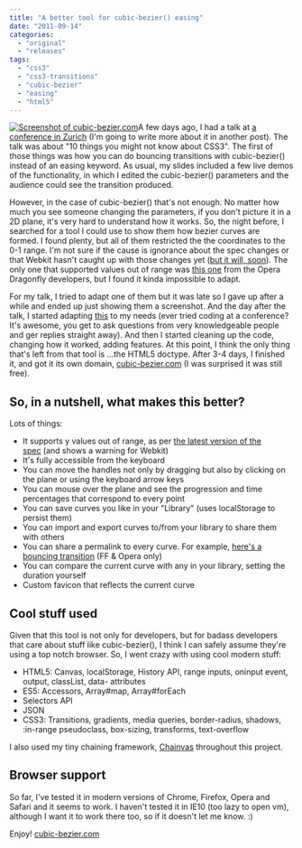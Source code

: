 ```yaml
---
title: "A better tool for cubic-bezier() easing"
date: "2011-09-14"
categories: 
  - "original"
  - "releases"
tags: 
  - "css3"
  - "css3-transitions"
  - "cubic-bezier"
  - "easing"
  - "html5"
---
```


[![](http://lea.verou.me/wp-content/uploads/2011/09/Screen-shot-2011-09-14-at-10.33.11--300x204.png "Screenshot of cubic-bezier.com")](http://lea.verou.me/wp-content/uploads/2011/09/Screen-shot-2011-09-14-at-10.33.11-.png)A few days ago, I had a talk at [a conference in Zurich](http://frontendconf.ch/) (I'm going to write more about it in another post). The talk was about "10 things you might not know about CSS3". The first of those things was how you can do bouncing transitions with cubic-bezier() instead of an easing keyword. As usual, my slides included a few live demos of the functionality, in which I edited the cubic-bezier() parameters and the audience could see the transition produced.

However, in the case of cubic-bezier() that's not enough. No matter how much you see someone changing the parameters, if you don't picture it in a 2D plane, it's very hard to understand how it works. So, the night before, I searched for a tool I could use to show them how bezier curves are formed. I found plenty, but all of them restricted the the coordinates to the 0-1 range. I'm not sure if the cause is ignorance about the spec changes or that Webkit hasn't caught up with those changes yet ([but it will, soon](https://bugs.webkit.org/show_bug.cgi?id=45761)). The only one that supported values out of range was [this one](http://scope.bitbucket.org/ui-elements/bezier-control/index.xml) from the Opera Dragonfly developers, but I found it kinda impossible to adapt.

For my talk, I tried to adapt one of them but it was late so I gave up after a while and ended up just showing them a screenshot. And the day after the talk, I started adapting [this](http://www.roblaplaca.com/examples/bezierBuilder/) to my needs (ever tried coding at a conference? It's awesome, you get to ask questions from very knowledgeable people and ger replies straight away). And then I started cleaning up the code, changing how it worked, adding features. At this point, I think the only thing that's left from that tool is ...the HTML5 doctype. After 3-4 days, I finished it, and got it its own domain, [cubic-bezier.com](http://cubic-bezier.com/) (I was surprised it was still free).

## So, in a nutshell, what makes this better?

Lots of things:

- It supports y values out of range, as per [the latest version of the spec](http://dev.w3.org/csswg/css3-transitions/#transition-timing-function) (and shows a warning for Webkit)
- It's fully accessible from the keyboard
- You can move the handles not only by dragging but also by clicking on the plane or using the keyboard arrow keys
- You can mouse over the plane and see the progression and time percentages that correspond to every point
- You can save curves you like in your "Library" (uses localStorage to persist them)
- You can import and export curves to/from your library to share them with others
- You can share a permalink to every curve. For example, [here's a bouncing transition](http://cubic-bezier.com/#.64,.57,.67,1.53) (FF & Opera only)
- You can compare the current curve with any in your library, setting the duration yourself
- Custom favicon that reflects the current curve

## Cool stuff used

Given that this tool is not only for developers, but for badass developers that care about stuff like cubic-bezier(), I think I can safely assume they're using a top notch browser. So, I went crazy with using cool modern stuff:

- HTML5: Canvas, localStorage, History API, range inputs, oninput event, output, classList, data- attributes
- ES5: Accessors, Array#map, Array#forEach
- Selectors API
- JSON
- CSS3: Transitions, gradients, media queries, border-radius, shadows, :in-range pseudoclass, box-sizing, transforms, text-overflow

I also used my tiny chaining framework, [Chainvas](http://lea.verou.me/chainvas) throughout this project.

## Browser support

So far, I've tested it in modern versions of Chrome, Firefox, Opera and Safari and it seems to work. I haven't tested it in IE10 (too lazy to open vm), although I want it to work there too, so if it doesn't let me know. :)

Enjoy! [cubic-bezier.com](http://cubic-bezier.com)
